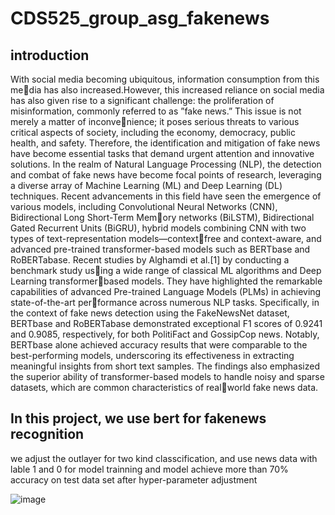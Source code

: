 # CDS525_group_asg_fakenews
## introduction
With social media becoming ubiquitous, information consumption from this media has also increased.However, this increased reliance on social media has also
given rise to a significant challenge: the proliferation of misinformation, commonly referred to as ”fake news.” This issue is not merely a matter of inconvenience; it poses serious threats to various critical aspects of society, including
the economy, democracy, public health, and safety. Therefore, the identification
and mitigation of fake news have become essential tasks that demand urgent
attention and innovative solutions.
In the realm of Natural Language Processing (NLP), the detection and
combat of fake news have become focal points of research, leveraging a diverse
array of Machine Learning (ML) and Deep Learning (DL) techniques. Recent
advancements in this field have seen the emergence of various models, including
Convolutional Neural Networks (CNN), Bidirectional Long Short-Term Memory networks (BiLSTM), Bidirectional Gated Recurrent Units (BiGRU), hybrid
models combining CNN with two types of text-representation models—contextfree and context-aware, and advanced pre-trained transformer-based models
such as BERTbase and RoBERTabase.
Recent studies by Alghamdi et al.[1] by conducting a benchmark study using a wide range of classical ML algorithms and Deep Learning transformerbased models. They have highlighted the remarkable capabilities of advanced
Pre-trained Language Models (PLMs) in achieving state-of-the-art performance across numerous NLP tasks. Specifically, in the context of fake news
detection using the FakeNewsNet dataset, BERTbase and RoBERTabase
demonstrated exceptional F1 scores of 0.9241 and 0.9085, respectively, for both
PolitiFact and GossipCop news. Notably, BERTbase alone achieved accuracy
results that were comparable to the best-performing models, underscoring its
effectiveness in extracting meaningful insights from short text samples. The
findings also emphasized the superior ability of transformer-based models to
handle noisy and sparse datasets, which are common characteristics of realworld fake news data.

## In this project, we use bert for fakenews recognition
we adjust the outlayer for two kind classcification, and use news data with lable 1 and 0 for model trainning
and model achieve more than 70% accuracy on test data set after hyper-parameter adjustment

![image](https://github.com/user-attachments/assets/0edd0cd0-4170-4bad-b05b-3d11f0e48913)


